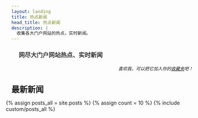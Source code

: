 ```yaml
---
layout: landing
title: 热点新闻
head_title: 热点新闻
description: |
  收集各大门户网站的热点，实时新闻。
---
```


<div class="row" style="margin-bottom:20px;">
  <div style="width:100%">
    <h3 style="margin-bottom:5px; margin-left:20px; color:#333333;">网尽大门户网站热点、实时新闻</h3>
    <h6 align="right" style="font-size:12px; margin-right:8px">喜欢我，可以把它加入你的<a href="javascript:void(0)" onclick="window.external.AddFavorite(location.href, document.title)">收藏夹</a>吧！</h6>
  </div>
  <div class="divbox" style="width:96%;margin-right:0px;padding-right:10px;">
    <h1 id="start-now" style="margin-left: 0px; margin-right: 0px; font-size: 22px;">最新新闻</h1>
    <div style="margin-left:-15px">
    {% assign posts_all = site.posts %}
    {% assign count = 10 %}
    {% include custom/posts_all %}
  </div>
  </div>
  
</div>

